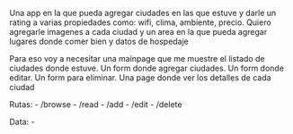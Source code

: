 Una app en la que pueda agregar ciudades en las que estuve y darle un rating a varias propiedades como: wifi, clima, ambiente, precio.
Quiero agregarle imagenes a cada ciudad y un area en la que pueda agregar lugares donde comer bien y datos de hospedaje

Para eso voy a necesitar una mainpage que me muestre el listado de ciudades donde estuve.
Un form donde agregar ciudades.
Un form donde editar.
Un form para eliminar.
Una page donde ver los detalles de cada ciudad

Rutas: 
    - /browse
    - /read
    - /add
    - /edit
    - /delete 

Data: 
    - 